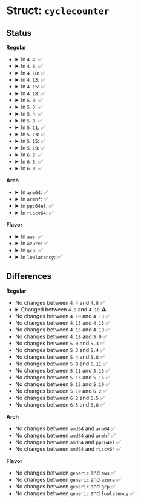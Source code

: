 # Struct: <code>cyclecounter</code>

## Status
<b>Regular</b>
<ul>
<li>
<details>
<summary>In <code>4.4</code>: ✅</summary>

```c
struct cyclecounter {
    cycle_t (*read)(const struct cyclecounter *);
    cycle_t mask;
    u32 mult;
    u32 shift;
};
```
</details>
</li>
<li>
<details>
<summary>In <code>4.8</code>: ✅</summary>

```c
struct cyclecounter {
    cycle_t (*read)(const struct cyclecounter *);
    cycle_t mask;
    u32 mult;
    u32 shift;
};
```
</details>
</li>
<li>
<details>
<summary>In <code>4.10</code>: ✅</summary>

```c
struct cyclecounter {
    u64 (*read)(const struct cyclecounter *);
    u64 mask;
    u32 mult;
    u32 shift;
};
```
</details>
</li>
<li>
<details>
<summary>In <code>4.13</code>: ✅</summary>

```c
struct cyclecounter {
    u64 (*read)(const struct cyclecounter *);
    u64 mask;
    u32 mult;
    u32 shift;
};
```
</details>
</li>
<li>
<details>
<summary>In <code>4.15</code>: ✅</summary>

```c
struct cyclecounter {
    u64 (*read)(const struct cyclecounter *);
    u64 mask;
    u32 mult;
    u32 shift;
};
```
</details>
</li>
<li>
<details>
<summary>In <code>4.18</code>: ✅</summary>

```c
struct cyclecounter {
    u64 (*read)(const struct cyclecounter *);
    u64 mask;
    u32 mult;
    u32 shift;
};
```
</details>
</li>
<li>
<details>
<summary>In <code>5.0</code>: ✅</summary>

```c
struct cyclecounter {
    u64 (*read)(const struct cyclecounter *);
    u64 mask;
    u32 mult;
    u32 shift;
};
```
</details>
</li>
<li>
<details>
<summary>In <code>5.3</code>: ✅</summary>

```c
struct cyclecounter {
    u64 (*read)(const struct cyclecounter *);
    u64 mask;
    u32 mult;
    u32 shift;
};
```
</details>
</li>
<li>
<details>
<summary>In <code>5.4</code>: ✅</summary>

```c
struct cyclecounter {
    u64 (*read)(const struct cyclecounter *);
    u64 mask;
    u32 mult;
    u32 shift;
};
```
</details>
</li>
<li>
<details>
<summary>In <code>5.8</code>: ✅</summary>

```c
struct cyclecounter {
    u64 (*read)(const struct cyclecounter *);
    u64 mask;
    u32 mult;
    u32 shift;
};
```
</details>
</li>
<li>
<details>
<summary>In <code>5.11</code>: ✅</summary>

```c
struct cyclecounter {
    u64 (*read)(const struct cyclecounter *);
    u64 mask;
    u32 mult;
    u32 shift;
};
```
</details>
</li>
<li>
<details>
<summary>In <code>5.13</code>: ✅</summary>

```c
struct cyclecounter {
    u64 (*read)(const struct cyclecounter *);
    u64 mask;
    u32 mult;
    u32 shift;
};
```
</details>
</li>
<li>
<details>
<summary>In <code>5.15</code>: ✅</summary>

```c
struct cyclecounter {
    u64 (*read)(const struct cyclecounter *);
    u64 mask;
    u32 mult;
    u32 shift;
};
```
</details>
</li>
<li>
<details>
<summary>In <code>5.19</code>: ✅</summary>

```c
struct cyclecounter {
    u64 (*read)(const struct cyclecounter *);
    u64 mask;
    u32 mult;
    u32 shift;
};
```
</details>
</li>
<li>
<details>
<summary>In <code>6.2</code>: ✅</summary>

```c
struct cyclecounter {
    u64 (*read)(const struct cyclecounter *);
    u64 mask;
    u32 mult;
    u32 shift;
};
```
</details>
</li>
<li>
<details>
<summary>In <code>6.5</code>: ✅</summary>

```c
struct cyclecounter {
    u64 (*read)(const struct cyclecounter *);
    u64 mask;
    u32 mult;
    u32 shift;
};
```
</details>
</li>
<li>
<details>
<summary>In <code>6.8</code>: ✅</summary>

```c
struct cyclecounter {
    u64 (*read)(const struct cyclecounter *);
    u64 mask;
    u32 mult;
    u32 shift;
};
```
</details>
</li>
</ul>
<b>Arch</b>
<ul>
<li>
<details>
<summary>In <code>arm64</code>: ✅</summary>

```c
struct cyclecounter {
    u64 (*read)(const struct cyclecounter *);
    u64 mask;
    u32 mult;
    u32 shift;
};
```
</details>
</li>
<li>
<details>
<summary>In <code>armhf</code>: ✅</summary>

```c
struct cyclecounter {
    u64 (*read)(const struct cyclecounter *);
    u64 mask;
    u32 mult;
    u32 shift;
};
```
</details>
</li>
<li>
<details>
<summary>In <code>ppc64el</code>: ✅</summary>

```c
struct cyclecounter {
    u64 (*read)(const struct cyclecounter *);
    u64 mask;
    u32 mult;
    u32 shift;
};
```
</details>
</li>
<li>
<details>
<summary>In <code>riscv64</code>: ✅</summary>

```c
struct cyclecounter {
    u64 (*read)(const struct cyclecounter *);
    u64 mask;
    u32 mult;
    u32 shift;
};
```
</details>
</li>
</ul>
<b>Flavor</b>
<ul>
<li>
<details>
<summary>In <code>aws</code>: ✅</summary>

```c
struct cyclecounter {
    u64 (*read)(const struct cyclecounter *);
    u64 mask;
    u32 mult;
    u32 shift;
};
```
</details>
</li>
<li>
<details>
<summary>In <code>azure</code>: ✅</summary>

```c
struct cyclecounter {
    u64 (*read)(const struct cyclecounter *);
    u64 mask;
    u32 mult;
    u32 shift;
};
```
</details>
</li>
<li>
<details>
<summary>In <code>gcp</code>: ✅</summary>

```c
struct cyclecounter {
    u64 (*read)(const struct cyclecounter *);
    u64 mask;
    u32 mult;
    u32 shift;
};
```
</details>
</li>
<li>
<details>
<summary>In <code>lowlatency</code>: ✅</summary>

```c
struct cyclecounter {
    u64 (*read)(const struct cyclecounter *);
    u64 mask;
    u32 mult;
    u32 shift;
};
```
</details>
</li>
</ul>

## Differences
<b>Regular</b>
<ul>
<li>
No changes between <code>4.4</code> and <code>4.8</code> ✅
</li>
<li>
<details>
<summary>Changed between <code>4.8</code> and <code>4.10</code> ⚠️</summary>
<ul>
<li>
<b>Field type changed. </b>
<code>cycle_t (*read)(const struct cyclecounter *)</code> ➡️ <code>u64 (*read)(const struct cyclecounter *)</code>
</li>
<li>
<b>Field type changed. </b>
<code>cycle_t mask</code> ➡️ <code>u64 mask</code>
</li>
</ul>
</details>
</li>
<li>
No changes between <code>4.10</code> and <code>4.13</code> ✅
</li>
<li>
No changes between <code>4.13</code> and <code>4.15</code> ✅
</li>
<li>
No changes between <code>4.15</code> and <code>4.18</code> ✅
</li>
<li>
No changes between <code>4.18</code> and <code>5.0</code> ✅
</li>
<li>
No changes between <code>5.0</code> and <code>5.3</code> ✅
</li>
<li>
No changes between <code>5.3</code> and <code>5.4</code> ✅
</li>
<li>
No changes between <code>5.4</code> and <code>5.8</code> ✅
</li>
<li>
No changes between <code>5.8</code> and <code>5.11</code> ✅
</li>
<li>
No changes between <code>5.11</code> and <code>5.13</code> ✅
</li>
<li>
No changes between <code>5.13</code> and <code>5.15</code> ✅
</li>
<li>
No changes between <code>5.15</code> and <code>5.19</code> ✅
</li>
<li>
No changes between <code>5.19</code> and <code>6.2</code> ✅
</li>
<li>
No changes between <code>6.2</code> and <code>6.5</code> ✅
</li>
<li>
No changes between <code>6.5</code> and <code>6.8</code> ✅
</li>
</ul>
<b>Arch</b>
<ul>
<li>
No changes between <code>amd64</code> and <code>arm64</code> ✅
</li>
<li>
No changes between <code>amd64</code> and <code>armhf</code> ✅
</li>
<li>
No changes between <code>amd64</code> and <code>ppc64el</code> ✅
</li>
<li>
No changes between <code>amd64</code> and <code>riscv64</code> ✅
</li>
</ul>
<b>Flavor</b>
<ul>
<li>
No changes between <code>generic</code> and <code>aws</code> ✅
</li>
<li>
No changes between <code>generic</code> and <code>azure</code> ✅
</li>
<li>
No changes between <code>generic</code> and <code>gcp</code> ✅
</li>
<li>
No changes between <code>generic</code> and <code>lowlatency</code> ✅
</li>
</ul>
